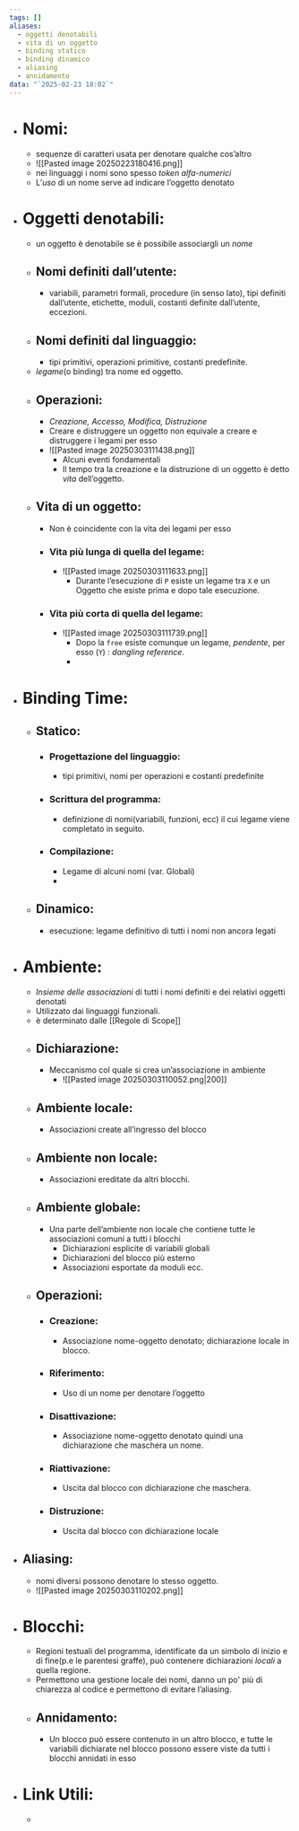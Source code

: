 ```yaml
---
tags: []
aliases:
  - oggetti denotabili
  - vita di un oggetto
  - binding statico
  - binding dinamico
  - aliasing
  - annidamento
data: "`2025-02-23 18:02`"
---
```

- # Nomi:
	- sequenze di caratteri usata per denotare qualche cos’altro
	- ![[Pasted image 20250223180416.png]]
	- nei linguaggi i nomi sono spesso _token alfa-numerici_
	- L’_uso_ di un nome serve ad indicare l’oggetto denotato
- # Oggetti denotabili:
	- un oggetto è denotabile se è possibile associargli un _nome_
	- ## Nomi definiti dall’utente:
		- variabili, parametri formali, procedure (in senso lato), tipi definiti dall’utente, etichette, moduli, costanti definite dall’utente, eccezioni.
	- ## Nomi definiti dal linguaggio:
		- tipi primitivi, operazioni primitive, costanti predefinite.
	- _legame_(o binding) tra nome ed oggetto.
	- ## Operazioni:
		- _Creazione, Accesso, Modifica, Distruzione_
		- Creare e distruggere un oggetto non equivale a creare e distruggere i legami per esso
		- ![[Pasted image 20250303111438.png]]
			- Alcuni eventi fondamentali
			- Il tempo tra la creazione e la distruzione di un oggetto è detto _vita_ dell’oggetto.
	- ## Vita di un oggetto:
		- Non è coincidente con la vita dei legami per esso
		- ### Vita più lunga di quella del legame:
			- ![[Pasted image 20250303111633.png]]
				- Durante l’esecuzione di `P` esiste un legame tra `X` e un Oggetto che esiste prima e dopo tale esecuzione.
		- ### Vita più corta di quella del legame:
			- ![[Pasted image 20250303111739.png]]
				- Dopo la `free` esiste comunque un legame, _pendente_, per esso (`Y`) : _dangling reference_.
				- 
- # Binding Time:
	- ## Statico:
		- ### Progettazione del linguaggio:
			- tipi primitivi, nomi per operazioni e costanti predefinite
		- ### Scrittura del programma:
			- definizione di nomi(variabili, funzioni, ecc) il cui legame viene completato in seguito.
		- ### Compilazione:
			- Legame di alcuni nomi (var. Globali)
			- 
	- ## Dinamico:
		- esecuzione: legame definitivo di tutti i nomi non ancora legati
- # Ambiente:
	- _Insieme delle associazioni_ di tutti i nomi definiti e dei relativi oggetti denotati
	- Utilizzato dai linguaggi funzionali.
	- è determinato dalle [[Regole di Scope]]
	- ## Dichiarazione:
		- Meccanismo col quale si crea un’associazione in ambiente
			- ![[Pasted image 20250303110052.png|200]]
	- ## Ambiente locale:
		- Associazioni create all’ingresso del blocco
	- ## Ambiente non locale:
		- Associazioni ereditate da altri blocchi.
	- ## Ambiente globale:
		- Una parte dell’ambiente non locale che contiene tutte le associazioni comuni a tutti i blocchi
			- Dichiarazioni esplicite di variabili globali
			- Dichiarazioni del blocco più esterno
			- Associazioni esportate da moduli ecc.
	- ## Operazioni:
		- ### Creazione:
			- Associazione nome-oggetto denotato; dichiarazione locale in blocco.
		- ### Riferimento:
			- Uso di un nome per denotare l’oggetto
		- ### Disattivazione:
			- Associazione nome-oggetto denotato quindi una dichiarazione che maschera un nome.
		- ### Riattivazione:
			- Uscita dal blocco con dichiarazione che maschera.
		- ### Distruzione:
			- Uscita dal blocco con dichiarazione locale
- ## Aliasing:
	- nomi diversi possono denotare lo stesso oggetto.
	- ![[Pasted image 20250303110202.png]]
- # Blocchi:
	- Regioni testuali del programma, identificate da un simbolo di inizio e di fine(p.e le parentesi graffe), può contenere dichiarazioni _locali_ a quella regione.
	- Permettono una gestione locale dei nomi, danno un po' più di chiarezza al codice e permettono di evitare l’aliasing.
	- ## Annidamento:
		- Un blocco può essere contenuto in un altro blocco, e tutte le variabili dichiarate nel blocco possono essere viste da tutti i blocchi annidati in esso
- # Link Utili:
	- 